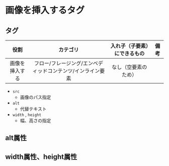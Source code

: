 # 画像を挿入する<img>タグ

## <img>タグ

|役割|カテゴリ|入れ子（子要素）にできるもの|備考|
|:--:|:--:|:--:|:--:|
|画像を挿入する|フロー/フレージング/エンベディッドコンテンツ/インライン要素|なし（空要素のため）||

- `src`
  - 画像のパス指定
- `alt`
  - 代替テキスト
- `width` , `height`
  - 幅、高さの指定

## alt属性

## width属性、height属性
